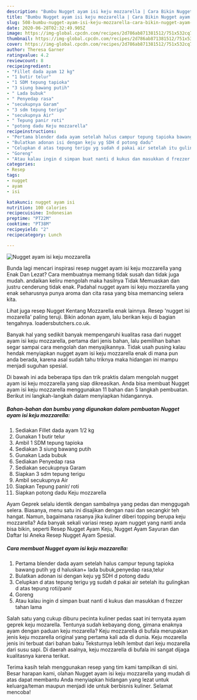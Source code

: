 ```yaml
---
description: "Bumbu Nugget ayam isi keju mozzarella | Cara Bikin Nugget ayam isi keju mozzarella Yang Enak Dan Lezat"
title: "Bumbu Nugget ayam isi keju mozzarella | Cara Bikin Nugget ayam isi keju mozzarella Yang Enak Dan Lezat"
slug: 508-bumbu-nugget-ayam-isi-keju-mozzarella-cara-bikin-nugget-ayam-isi-keju-mozzarella-yang-enak-dan-lezat
date: 2020-06-28T02:32:49.905Z
image: https://img-global.cpcdn.com/recipes/2d786ab871381512/751x532cq70/nugget-ayam-isi-keju-mozzarella-foto-resep-utama.jpg
thumbnail: https://img-global.cpcdn.com/recipes/2d786ab871381512/751x532cq70/nugget-ayam-isi-keju-mozzarella-foto-resep-utama.jpg
cover: https://img-global.cpcdn.com/recipes/2d786ab871381512/751x532cq70/nugget-ayam-isi-keju-mozzarella-foto-resep-utama.jpg
author: Theresa Garner
ratingvalue: 4.2
reviewcount: 8
recipeingredient:
- "Fillet dada ayam 12 kg"
- "1 butir telur"
- "1 SDM tepung tapioka"
- "3 siung bawang putih"
- " Lada bubuk"
- " Penyedap rasa"
- "secukupnya Garam"
- "3 sdm tepung terigu"
- "secukupnya Air"
- " Tepung panir roti"
- "potong dadu Keju mozzarella"
recipeinstructions:
- "Pertama blender dada ayam setelah halus campur tepung tapioka bawang putih yg d haluskan+ lada bubuk,penyedap rasa,telur"
- "Bulatkan adonan isi dengan keju yg SDH d potong dadu"
- "Celupkan d atas tepung terigu yg sudah d pakai air setelah itu gulingkan d atas tepung roti/panir"
- "Goreng"
- "Atau kalau ingin d simpan buat nanti d kukus dan masukkan d frezzer tahan lama"
categories:
- Resep
tags:
- nugget
- ayam
- isi

katakunci: nugget ayam isi 
nutrition: 100 calories
recipecuisine: Indonesian
preptime: "PT22M"
cooktime: "PT38M"
recipeyield: "2"
recipecategory: Lunch

---
```



![Nugget ayam isi keju mozzarella](https://img-global.cpcdn.com/recipes/2d786ab871381512/751x532cq70/nugget-ayam-isi-keju-mozzarella-foto-resep-utama.jpg)

Bunda lagi mencari inspirasi resep nugget ayam isi keju mozzarella yang Enak Dan Lezat? Cara membuatnya memang tidak susah dan tidak juga mudah. andaikan keliru mengolah maka hasilnya Tidak Memuaskan dan justru cenderung tidak enak. Padahal nugget ayam isi keju mozzarella yang enak seharusnya punya aroma dan cita rasa yang bisa memancing selera kita.

Lihat juga resep Nugget Kentang Mozzarella enak lainnya. Resep &#39;nugget isi mozarella&#39; paling teruji. Bikin adonan ayam, lalu berikan keju di bagian tengahnya. loadersbutchers.co.uk.

Banyak hal yang sedikit banyak mempengaruhi kualitas rasa dari nugget ayam isi keju mozzarella, pertama dari jenis bahan, lalu pemilihan bahan segar sampai cara mengolah dan menyajikannya. Tidak usah pusing kalau hendak menyiapkan nugget ayam isi keju mozzarella enak di mana pun anda berada, karena asal sudah tahu triknya maka hidangan ini mampu menjadi suguhan spesial.


Di bawah ini ada beberapa tips dan trik praktis dalam mengolah nugget ayam isi keju mozzarella yang siap dikreasikan. Anda bisa membuat Nugget ayam isi keju mozzarella menggunakan 11 bahan dan 5 langkah pembuatan. Berikut ini langkah-langkah dalam menyiapkan hidangannya.

<!--inarticleads1-->

##### Bahan-bahan dan bumbu yang digunakan dalam pembuatan Nugget ayam isi keju mozzarella:

1. Sediakan Fillet dada ayam 1/2 kg
1. Gunakan 1 butir telur
1. Ambil 1 SDM tepung tapioka
1. Sediakan 3 siung bawang putih
1. Gunakan  Lada bubuk
1. Sediakan  Penyedap rasa
1. Sediakan secukupnya Garam
1. Siapkan 3 sdm tepung terigu
1. Ambil secukupnya Air
1. Siapkan  Tepung panir/ roti
1. Siapkan potong dadu Keju mozzarella


Ayam Geprek selalu identik dengan sambalnya yang pedas dan menggugah selera. Biasanya, menu satu ini disajikan dengan nasi dan secangkir teh hangat. Namun, bagaimana rasanya jika kuliner diberi topping berupa keju mozzarella? Ada banyak sekali variasi resep ayam nugget yang nanti anda bisa bikin, seperti Resep Nugget Ayam Keju, Nugget Ayam Sayuran dan Daftar Isi Aneka Resep Nugget Ayam Spesial. 

<!--inarticleads2-->

##### Cara membuat Nugget ayam isi keju mozzarella:

1. Pertama blender dada ayam setelah halus campur tepung tapioka bawang putih yg d haluskan+ lada bubuk,penyedap rasa,telur
1. Bulatkan adonan isi dengan keju yg SDH d potong dadu
1. Celupkan d atas tepung terigu yg sudah d pakai air setelah itu gulingkan d atas tepung roti/panir
1. Goreng
1. Atau kalau ingin d simpan buat nanti d kukus dan masukkan d frezzer tahan lama


Salah satu yang cukup diburu pecinta kuliner pedas saat ini ternyata ayam geprek keju mozarella. Tentunya sudah kebayang dong, gimana enaknya ayam dengan paduan keju mozarella? Keju mozzarella di bufala merupakan jenis keju mozarella original yang pertama kali ada di dunia. Keju mozarella jenis ini terbuat dari bahan baku Teksturnya lebih lembut dari keju mozarella dari susu sapi. Di daerah asalnya, keju mozzarella di bufala ini sangat dijaga kualitasnya karena terikat. 

Terima kasih telah menggunakan resep yang tim kami tampilkan di sini. Besar harapan kami, olahan Nugget ayam isi keju mozzarella yang mudah di atas dapat membantu Anda menyiapkan hidangan yang lezat untuk keluarga/teman maupun menjadi ide untuk berbisnis kuliner. Selamat mencoba!
